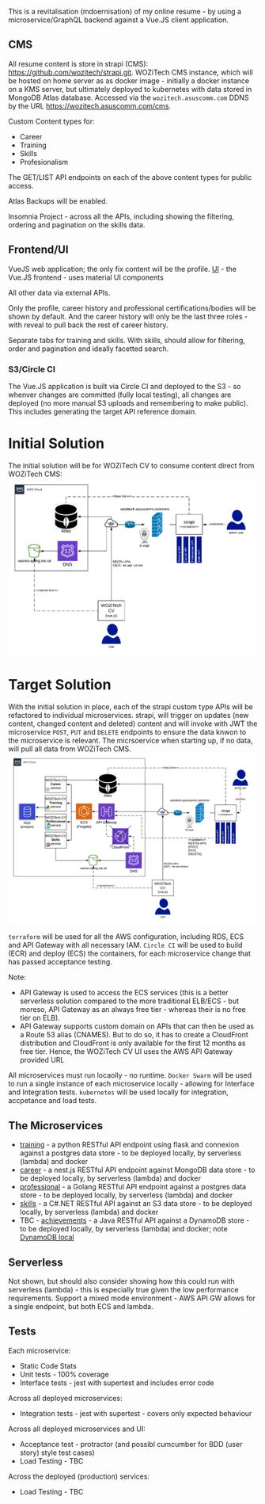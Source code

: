<!-- TITLE: WOZiTech CV -->
<!-- SUBTITLE: A refactoring of online resume to make more interactive, separate data from presentation, with data served via GraphQL across a set of microservices -->

This is a revitalisation (mdoernisation) of my online resume - by using a microservice/GraphQL backend against a Vue.JS client application.

## CMS
All resume content is store in strapi (CMS): https://github.com/wozitech/strapi.git. WOZiTech CMS instance, which will be hosted on home server as as docker image - initially a docker instance on a KMS server, but ultimately deployed to kubernetes with data stored in MongoDB Atlas database. Accessed via the `wozitech.asuscomm.com` DDNS by the URL https://wozitech.asuscomm.com/cms.

Custom Content types for:
* Career
* Training
* Skills
* Profesionalism

The GET/LIST API endpoints on each of the above content types for public access.

Atlas Backups will be enabled.

Insomnia Project - across all the APIs, including showing the filtering, ordering and pagination on the skills data.

## Frontend/UI
VueJS web application; the only fix content will be the profile. [UI](/projects/cv/ui) - the Vue.JS frontend - uses material UI components

All other data via external APIs. 

Only the profile, career history and professional certifications/bodies will be shown by default. And the career history will only be the last three roles - with reveal to pull back the rest of career history.

Separate tabs for training and skills. With skills, should allow for filtering, order and pagination and ideally facetted search.

### S3/Circle CI
The Vue.JS application is built via Circle CI and deployed to the S3 - so whenver changes are committed (fully local testing), all changes are deployed (no more manual S3 uploads and remembering to make public). This includes generating the target API reference domain.

# Initial Solution
The initial solution will be for WOZiTech CV to consume content direct from WOZiTech CMS:
![Wozitech Cv Initial Solution](/uploads/cv/wozitech-cv-initial-solution.png "Wozitech Cv Initial Solution")

# Target Solution
With the initial solution in place, each of the strapi custom type APIs will be refactored to individual microservices. strapi, will trigger on updates (new content, changed content and deleted) content and will invoke with JWT the microservice `POST`, `PUT` and `DELETE` endpoints to ensure the data knwon to the microservice is relevant. The micrsoervice when starting up, if no data, will pull all data from WOZiTech CMS.
![Wozitech Cv Target Solution](/uploads/cv/wozitech-cv-target-solution.png "Wozitech Cv Target Solution")

`terraform` will be used for all the AWS configuration, including RDS, ECS and API Gateway with all necessary IAM.
`Circle CI` will be used to build (ECR) and deploy (ECS) the containers, for each microservice change that has passed acceptance testing.

Note:
* API Gateway is used to access the ECS services (this is a better serverless solution compared to the more traditional ELB/ECS - but moreso, API Gateway as an always free tier - whereas their is no free tier on ELB).
* API Gateway supports custom domain on APIs that can then be used as a Route 53 alias (CNAMES). But to do so, it has to create a CloudFront distribution and CloudFront is only available for the first 12 months as free tier. Hence, the WOZiTech CV UI uses the AWS API Gateway provided URL

All microservices must run locaolly - no runtime. `Docker Swarm` will be used to run a single instance of each microservice locally - allowing for Interface and Integration tests. `kubernetes` will be used locally for integration, accpetance and load tests.

## The Microservices
* [training](/projects/cv/training) - a python RESTful API endpoint using flask and connexion against a postgres data store - to be deployed locally, by serverless (lambda) and docker
* [career](/projects/cv/career) - a nest.js RESTful API endpoint against MongoDB data store  - to be deployed locally, by serverless (lambda) and docker
* [professional](/projects/cv/professional) - a Golang RESTful API endpoint against a postgres data store - to be deployed locally, by serverless (lambda) and docker
* [skills](/projects/cv/skills) - a C#.NET RESTful API against an S3 data store - to be deployed locally, by serverless (lambda) and docker
* TBC - [achievements]() - a Java RESTful API against a DynamoDB store - to be deployed locally, by serverless (lambda) and docker; note [DynamoDB local](https://docs.aws.amazon.com/amazondynamodb/latest/developerguide/DynamoDBLocal.html)

## Serverless
Not shown, but should also consider showing how this could run with serverless (lambda) - this is especially true given the low performance requirements. Support a mixed mode environment - AWS API GW allows for a single endpoint, but both ECS and lambda.

## Tests
Each microservice:
* Static Code Stats
* Unit tests - 100% coverage
* Interface tests - jest with supertest and includes error code

Across all deployed microservices:
* Integration tests - jest with supertest - covers only expected behaviour

Across all deployed microservices and UI:
* Acceptance test - protractor (and possibl cumcumber for BDD (user story) style test cases)
* Load Testing - TBC

Across the deployed (production) services:
* Load Testing - TBC